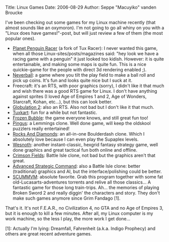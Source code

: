 Title: Linux Games
Date: 2006-08-29
Author: Seppe "Macuyiko" vanden Broucke

I've been checking out some games for my Linux machine recently (that almost sounds like an oxymoron). I'm not going to go all whiny on you with a "Linux does have games!"-post, but will just review a few of them (the most popular ones).  
- [Planet Penguin Racer](http://projects.planetpenguin.de/racer/) (a fork of Tux Racer): I never wanted this game, when all those Linux-sites/posts/magazines said: "hey look we have a racing game with a penguin" it just looked too kidish. However: it is quite entertainable, and making some maps is quite fun. This is a nice quickie-game for the people with direct 3d rendering enabled ;).- [Neverball](http://www.icculus.org/neverball/): a game where you tilt the play field to make a ball roll and pick up coins. It's fun and looks quite nice but I suck at it.- Freecraft: it's an RTS, with poor graphics (sorry), I didn't like it that much and wish there was a good RTS game for Linux. I don't have anything against sprites (I loved Age of Empires 1 and 2, Age of Wonders, Starcraft, Kohan, etc...), but this can look better.  - [Globulation 2](http://globulation2.org/wiki/Main_Page): also an RTS. Also not bad but I don't like it that much.- [Tuxkart](http://tuxkart.sourceforge.net/): fun for a while but not fantastic.- [Frozen Bubble](http://www.frozen-bubble.org/): the game everyone knows, and still great fun too!- [Pingus](http://pingus.seul.org/welcome.html): a Lemmings clone. Well done game, will keep the oldskool puzzlers really entertained!- [Rocks And Diamonds](http://www.artsoft.org/rocksndiamonds/): an all-in-one Boulderdash clone. Which I absolutely love because I can even play the Supaplex levels.- [Wesnoth](http://www.wesnoth.org/): another instant-classic, hexgrid fantasy strategy game, well done graphics and great tactical fun both online and offline.- [Crimson Fields](http://crimson.seul.org/index2.php): Battle Isle clone, not bad but the graphics aren't that great.- [Advanced Strategic Command](http://www.asc-hq.org/): also a Battle Isle clone: better (traditional) graphics and AI, but the interface/polishing could be better.- [SCUMMVM](http://www.scummvm.org/): absolute favorite. Grab this program together with some fat old-Lucasarts-adventures torrents and relive all those classics... A fantastic game for those long train-trips. Ah... the memories of playing Broken Sword 2 and really diggin' the characters and story. They don't make such games anymore since Grim Fandago [1].
That's it. It's not F.E.A.R., no Civilization 4, no GTA and no Age of Empires 3, but it is enough to kill a few minutes. After all, my Linux computer is my work machine, so the less I play, the more work I get done...  
[1]: Actually I'm lying: Dreamfall, Fahrenheit (a.k.a. Indigo Prophecy) and others are great recent adventure games. 
